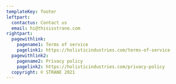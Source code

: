 ```yaml
---
templateKey: footer
leftpart:
  contactus: Contact us
  email: hi@thisisstrane.com
rightpart:
  pagewithlink:
    pagename1: Terms of service
    pagelink1: https://holisticindustries.com/terms-of-service
  pagewithlink2:
    pagename2: Privacy policy
    pagelink2: https://holisticindustries.com/privacy-policy
  copyright: © STRANE 2021
---
```

